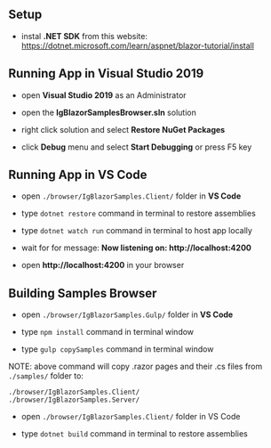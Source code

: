 ## Setup

- instal **.NET SDK** from this website:
https://dotnet.microsoft.com/learn/aspnet/blazor-tutorial/install

## Running App in Visual Studio 2019

- open **Visual Studio 2019** as an Administrator

- open the **IgBlazorSamplesBrowser.sln** solution

- right click solution and select **Restore NuGet Packages**

- click **Debug** menu and select **Start Debugging** or press F5 key

## Running App in VS Code

- open `./browser/IgBlazorSamples.Client/` folder in **VS Code**

- type `dotnet restore` command in terminal to restore assemblies

- type `dotnet watch run` command in terminal to host app locally

- wait for for message:
**Now listening on: http://localhost:4200**

- open **http://localhost:4200** in your browser

## Building Samples Browser

- open `./browser/IgBlazorSamples.Gulp/` folder in **VS Code**

- type `npm install` command in terminal window

- type `gulp copySamples` command in terminal window

NOTE: above command will copy .razor pages and their .cs files from `./samples/` folder to:

    ./browser/IgBlazorSamples.Client/
    ./browser/IgBlazorSamples.Server/

- open `./browser/IgBlazorSamples.Client/` folder in VS Code

- type `dotnet build` command in terminal to restore assemblies

<!-- ## Resources -->

<!-- - [Getting reference to components](https://docs.microsoft.com/en-us/aspnet/core/blazor/components/?view=aspnetcore-3.1#capture-references-to-components) -->

